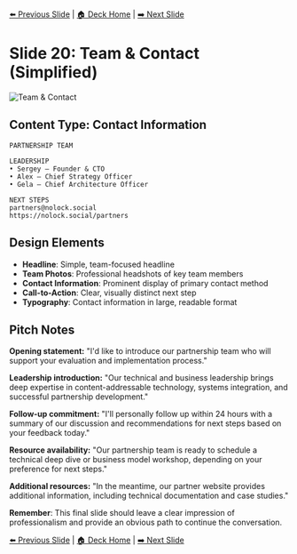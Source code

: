 <!-- Navigation Header -->
[⬅️ Previous Slide](slide19_simplified.md) | [🏠 Deck Home](../README.md) | [➡️ Next Slide](slide21_simplified.md)

# Slide 20: Team & Contact (Simplified)

![Team & Contact](../images/slide20.png)

## Content Type: Contact Information

```
PARTNERSHIP TEAM

LEADERSHIP
• Sergey – Founder & CTO
• Alex – Chief Strategy Officer
• Gela – Chief Architecture Officer

NEXT STEPS
partners@nolock.social
https://nolock.social/partners
```

## Design Elements

- **Headline**: Simple, team-focused headline
- **Team Photos**: Professional headshots of key team members
- **Contact Information**: Prominent display of primary contact method
- **Call-to-Action**: Clear, visually distinct next step
- **Typography**: Contact information in large, readable format

## Pitch Notes

**Opening statement:**
"I'd like to introduce our partnership team who will support your evaluation and implementation process."

**Leadership introduction:**
"Our technical and business leadership brings deep expertise in content-addressable technology, systems integration, and successful partnership development."

**Follow-up commitment:**
"I'll personally follow up within 24 hours with a summary of our discussion and recommendations for next steps based on your feedback today."

**Resource availability:**
"Our partnership team is ready to schedule a technical deep dive or business model workshop, depending on your preference for next steps."

**Additional resources:**
"In the meantime, our partner website provides additional information, including technical documentation and case studies."

**Remember**: This final slide should leave a clear impression of professionalism and provide an obvious path to continue the conversation.

<!-- Navigation Footer -->
[⬅️ Previous Slide](slide19_simplified.md) | [🏠 Deck Home](../README.md) | [➡️ Next Slide](slide21_simplified.md)